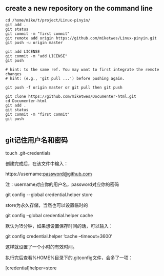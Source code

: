 ## create a new repository on the command line

```
cd /home/mike/t/project/Linux-pinyin/
git add .
git status
git commit -m "first commit"
git remote add origin https://github.com/miketwes/Linux-pinyin.git
git push -u origin master

git add LICENSE
git commit -m "add LICENSE"
git push

# hint: to the same ref. You may want to first integrate the remote changes 
# hint: (e.g., 'git pull ...') before pushing again.

git push -f origin master or git pull then git push

git clone https://github.com/miketwes/Documenter-html.git
cd Documenter-html
git add .
git status
git commit -m "first commit"
git push


```

## git记住用户名和密码

touch .git-credentials

创建完成后，在该文件中输入：

https://username:password@github.com

注：username对应你的用户名，password对应你的密码

git config --global credential.helper store

store为永久存储，当然也可以设置临时的

git config –global credential.helper cache

默认为15分钟，如果想设置保存时间的话，可以输入：

git config credential.helper ‘cache –timeout=3600’

这样就设置了一个小时的有效时间。

执行完后查看%HOME%目录下的.gitconfig文件，会多了一项：

[credential]helper=store
